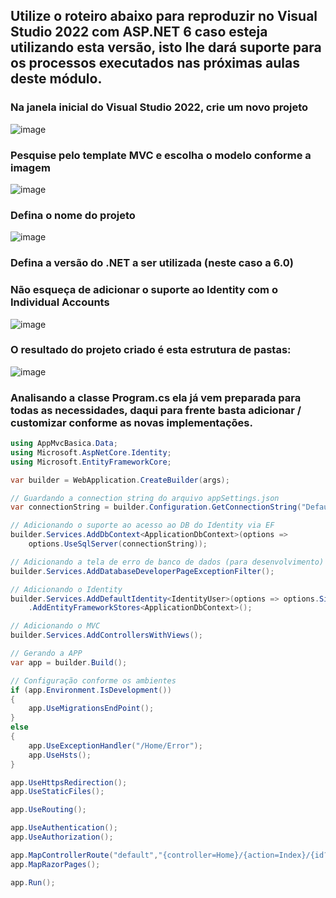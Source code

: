 ## Utilize o roteiro abaixo para reproduzir no Visual Studio 2022 com ASP.NET 6 caso esteja utilizando esta versão, isto lhe dará suporte para os processos executados nas próximas aulas deste módulo.

### Na janela inicial do Visual Studio 2022, crie um novo projeto

![image](https://user-images.githubusercontent.com/5068797/159869071-382fad75-7043-44f2-81ee-f4fed7744f37.png)

### Pesquise pelo template MVC e escolha o modelo conforme a imagem

![image](https://user-images.githubusercontent.com/5068797/159872983-9acd9fe4-1625-4c3f-bd5f-ea010c0fccce.png)

### Defina o nome do projeto

![image](https://user-images.githubusercontent.com/5068797/159873303-c6073a87-844b-4ae0-955a-0fb604edbe8d.png)

### Defina a versão do .NET a ser utilizada (neste caso a 6.0)
### Não esqueça de adicionar o suporte ao Identity com o Individual Accounts

![image](https://user-images.githubusercontent.com/5068797/159874156-eb1d8d51-3b2f-4845-bc3f-cf82900607ad.png)

### O resultado do projeto criado é esta estrutura de pastas:

![image](https://user-images.githubusercontent.com/5068797/159874480-e247c6ea-473a-478a-90d6-967d97ed07a5.png)

### Analisando a classe Program.cs ela já vem preparada para todas as necessidades, daqui para frente basta adicionar / customizar conforme as novas implementações.

```csharp
using AppMvcBasica.Data;
using Microsoft.AspNetCore.Identity;
using Microsoft.EntityFrameworkCore;

var builder = WebApplication.CreateBuilder(args);

// Guardando a connection string do arquivo appSettings.json
var connectionString = builder.Configuration.GetConnectionString("DefaultConnection");

// Adicionando o suporte ao acesso ao DB do Identity via EF
builder.Services.AddDbContext<ApplicationDbContext>(options =>
    options.UseSqlServer(connectionString));

// Adicionando a tela de erro de banco de dados (para desenvolvimento)
builder.Services.AddDatabaseDeveloperPageExceptionFilter();

// Adicionando o Identity
builder.Services.AddDefaultIdentity<IdentityUser>(options => options.SignIn.RequireConfirmedAccount = true)
    .AddEntityFrameworkStores<ApplicationDbContext>();

// Adicionando o MVC
builder.Services.AddControllersWithViews();

// Gerando a APP
var app = builder.Build();

// Configuração conforme os ambientes
if (app.Environment.IsDevelopment())
{
    app.UseMigrationsEndPoint();
}
else
{
    app.UseExceptionHandler("/Home/Error");
    app.UseHsts();
}

app.UseHttpsRedirection();
app.UseStaticFiles();

app.UseRouting();

app.UseAuthentication();
app.UseAuthorization();

app.MapControllerRoute("default","{controller=Home}/{action=Index}/{id?}");
app.MapRazorPages();

app.Run();

```


